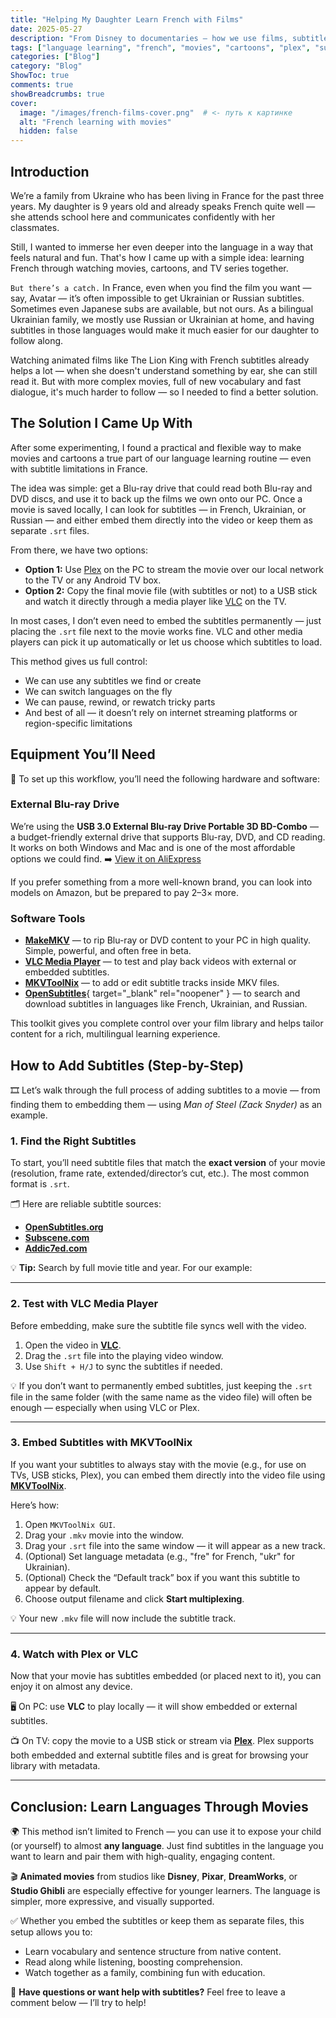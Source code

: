 ```yaml
---
title: "Helping My Daughter Learn French with Films"
date: 2025-05-27
description: "From Disney to documentaries — how we use films, subtitles, and a bit of tech to make French fun at home."
tags: ["language learning", "french", "movies", "cartoons", "plex", "subtitles", "home server"]
categories: ["Blog"]
category: "Blog"
ShowToc: true
comments: true
showBreadcrumbs: true
cover:
  image: "/images/french-films-cover.png"  # <- путь к картинке
  alt: "French learning with movies"
  hidden: false
---
```


## Introduction

We’re a family from Ukraine who has been living in France for the past three years. My daughter is 9 years old and already speaks French quite well — she attends school here and communicates confidently with her classmates.

Still, I wanted to immerse her even deeper into the language in a way that feels natural and fun. That's how I came up with a simple idea: learning French through watching movies, cartoons, and TV series together.

<code>But there’s a catch.</code> In France, even when you find the film you want — say, Avatar — it’s often impossible to get Ukrainian or Russian subtitles. Sometimes even Japanese subs are available, but not ours. As a bilingual Ukrainian family, we mostly use Russian or Ukrainian at home, and having subtitles in those languages would make it much easier for our daughter to follow along.

Watching animated films like The Lion King with French subtitles already helps a lot — when she doesn't understand something by ear, she can still read it. But with more complex movies, full of new vocabulary and fast dialogue, it's much harder to follow — so I needed to find a better solution.

## The Solution I Came Up With

After some experimenting, I found a practical and flexible way to make movies and cartoons a true part of our language learning routine — even with subtitle limitations in France.

The idea was simple: get a Blu-ray drive that could read both Blu-ray and DVD discs, and use it to back up the films we own onto our PC. Once a movie is saved locally, I can look for subtitles — in French, Ukrainian, or Russian — and either embed them directly into the video or keep them as separate `.srt` files.

From there, we have two options:
- **Option 1:** Use [Plex](https://www.plex.tv/) on the PC to stream the movie over our local network to the TV or any Android TV box.
- **Option 2:** Copy the final movie file (with subtitles or not) to a USB stick and watch it directly through a media player like [VLC](https://www.videolan.org/vlc/) on the TV.


In most cases, I don’t even need to embed the subtitles permanently — just placing the `.srt` file next to the movie works fine. VLC and other media players can pick it up automatically or let us choose which subtitles to load.

This method gives us full control:
- We can use any subtitles we find or create
- We can switch languages on the fly
- We can pause, rewind, or rewatch tricky parts
- And best of all — it doesn’t rely on internet streaming platforms or region-specific limitations

## Equipment You’ll Need

💼 To set up this workflow, you’ll need the following hardware and software:

### External Blu-ray Drive

We’re using the **USB 3.0 External Blu-ray Drive Portable 3D BD-Combo** — a budget-friendly external drive that supports Blu-ray, DVD, and CD reading. It works on both Windows and Mac and is one of the most affordable options we could find.
➡️ [View it on AliExpress](https://www.aliexpress.com/item/1005007633897719.html?spm=a2g0o.order_list.order_list_main.5.56771802grrM2E)

If you prefer something from a more well-known brand, you can look into models on Amazon, but be prepared to pay 2–3× more.

### Software Tools

- [**MakeMKV**](https://www.makemkv.com/) — to rip Blu-ray or DVD content to your PC in high quality. Simple, powerful, and often free in beta.
- [**VLC Media Player**](https://www.videolan.org/vlc/) — to test and play back videos with external or embedded subtitles.
- [**MKVToolNix**](https://mkvtoolnix.download/) — to add or edit subtitle tracks inside MKV files.
- [**OpenSubtitles**](https://www.opensubtitles.org/){ target="_blank" rel="noopener" } — to search and download subtitles in languages like French, Ukrainian, and Russian.

This toolkit gives you complete control over your film library and helps tailor content for a rich, multilingual learning experience.



## How to Add Subtitles (Step-by-Step)

🎞️ Let’s walk through the full process of adding subtitles to a movie — from finding them to embedding them — using *Man of Steel (Zack Snyder)* as an example.

### 1. Find the Right Subtitles

To start, you’ll need subtitle files that match the **exact version** of your movie (resolution, frame rate, extended/director’s cut, etc.). The most common format is `.srt`.

🗂️ Here are reliable subtitle sources:

- [**OpenSubtitles.org**](https://www.opensubtitles.org/)
- [**Subscene.com**](https://subscene.com/)
- [**Addic7ed.com**](https://www.addic7ed.com/)

💡 **Tip:** Search by full movie title and year. For our example:


---

### 2. Test with VLC Media Player

Before embedding, make sure the subtitle file syncs well with the video.

1. Open the video in [**VLC**](https://www.videolan.org/vlc/).
2. Drag the `.srt` file into the playing video window.
3. Use `Shift + H/J` to sync the subtitles if needed.

💡 If you don’t want to permanently embed subtitles, just keeping the `.srt` file in the same folder (with the same name as the video file) will often be enough — especially when using VLC or Plex.

---

### 3. Embed Subtitles with MKVToolNix

If you want your subtitles to always stay with the movie (e.g., for use on TVs, USB sticks, Plex), you can embed them directly into the video file using [**MKVToolNix**](https://mkvtoolnix.download/).

Here’s how:

1. Open `MKVToolNix GUI`.
2. Drag your `.mkv` movie into the window.
3. Drag your `.srt` file into the same window — it will appear as a new track.
4. (Optional) Set language metadata (e.g., "fre" for French, "ukr" for Ukrainian).
5. (Optional) Check the “Default track” box if you want this subtitle to appear by default.
6. Choose output filename and click **Start multiplexing**.

💡 Your new `.mkv` file will now include the subtitle track.

---

### 4. Watch with Plex or VLC

Now that your movie has subtitles embedded (or placed next to it), you can enjoy it on almost any device.

🖥️ On PC: use **VLC** to play locally — it will show embedded or external subtitles.

📺 On TV: copy the movie to a USB stick or stream via **[Plex](https://www.plex.tv/)**. Plex supports both embedded and external subtitle files and is great for browsing your library with metadata.

---

## Conclusion: Learn Languages Through Movies

🌍 This method isn’t limited to French — you can use it to expose your child (or yourself) to almost **any language**. Just find subtitles in the language you want to learn and pair them with high-quality, engaging content.

🎬 **Animated movies** from studios like **Disney**, **Pixar**, **DreamWorks**, or **Studio Ghibli** are especially effective for younger learners. The language is simpler, more expressive, and visually supported.

✅ Whether you embed the subtitles or keep them as separate files, this setup allows you to:

- Learn vocabulary and sentence structure from native content.
- Read along while listening, boosting comprehension.
- Watch together as a family, combining fun with education.

💬 **Have questions or want help with subtitles?** Feel free to leave a comment below — I’ll try to help!


